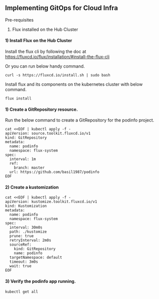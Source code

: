 ## Implementing GitOps for Cloud Infra

Pre-requisites

1) Flux installed on the Hub Cluster




#### 1) Install Flux on the Hub Cluster

Install the flux cli by following the doc at https://fluxcd.io/flux/installation/#install-the-flux-cli

Or you can run below handy command.

```
curl -s https://fluxcd.io/install.sh | sudo bash
```

Install flux and its components on the kubernetes cluster with below command.

```
flux install
```

#### 1) Create a GitRepository resource.

Run the below command to create a GitRepository for the podinfo project. 

```
cat <<EOF | kubectl apply -f -
apiVersion: source.toolkit.fluxcd.io/v1
kind: GitRepository
metadata:
  name: podinfo
  namespace: flux-system
spec:
  interval: 1m
  ref:
    branch: master
  url: https://github.com/basil1987/podinfo
EOF
```

#### 2) Create a kustomization 

```
cat <<EOF | kubectl apply -f -
apiVersion: kustomize.toolkit.fluxcd.io/v1
kind: Kustomization
metadata:
  name: podinfo
  namespace: flux-system
spec:
  interval: 30m0s
  path: ./kustomize
  prune: true
  retryInterval: 2m0s
  sourceRef:
    kind: GitRepository
    name: podinfo
  targetNamespace: default
  timeout: 3m0s
  wait: true
EOF
```

#### 3) Verify the podinfo app running. 

```
kubectl get all
```

